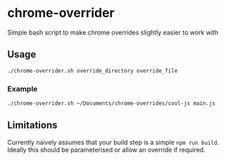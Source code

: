 # chrome-overrider
Simple bash script to make chrome overrides slightly easier to work with


## Usage
```bash
./chrome-overrider.sh override_directory override_file
```

### Example
```bash
./chrome-overrider.sh ~/Documents/chrome-overrides/cool-js main.js
```


## Limitations

Currently naively assumes that your build step is a simple `npm run build`. Ideally this should be parameterised or allow an override if required.
